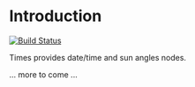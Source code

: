# Introduction 

[![Build Status](https://automatica-core.visualstudio.com/automatica/_apis/build/status/Plugins/Drivers/P3.Driver.Times?branchName=develop)](https://automatica-core.visualstudio.com/automatica/_build/latest?definitionId=32&branchName=develop)

Times provides date/time and sun angles nodes. 

... more to come ...